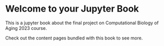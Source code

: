 # Welcome to your Jupyter Book

This is a jupyter book about the final project on Computational Biology of Aging 2023 course.

Check out the content pages bundled with this book to see more.

```{tableofcontents}
```
